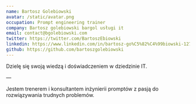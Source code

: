 ```yaml
---
name: Bartosz Golebiowski
avatar: /static/avatar.png
occupation: Prompt engineering trainer
company: Bartosz golebiowski bargol usługi it
email: contact@bgolebiowski.com
twitter: https://twitter.com/BartoszEbiowski
linkedin: https://www.linkedin.com/in/bartosz-go%C5%82%C4%99biowski-12723a159/
github: https://github.com/bartoszgolebiowski
---
```


Dzielę się swoją wiedzą i doświadczeniem w dziedzinie IT.

—

Jestem trenerem i konsultantem inżynierii promptów z pasją do rozwiązywania trudnych problemów.

